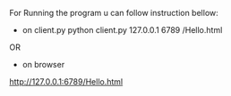 For Running the program u can follow instruction bellow:

- on client.py
  python client.py 127.0.0.1 6789 /Hello.html

OR

- on browser

http://127.0.0.1:6789/Hello.html
